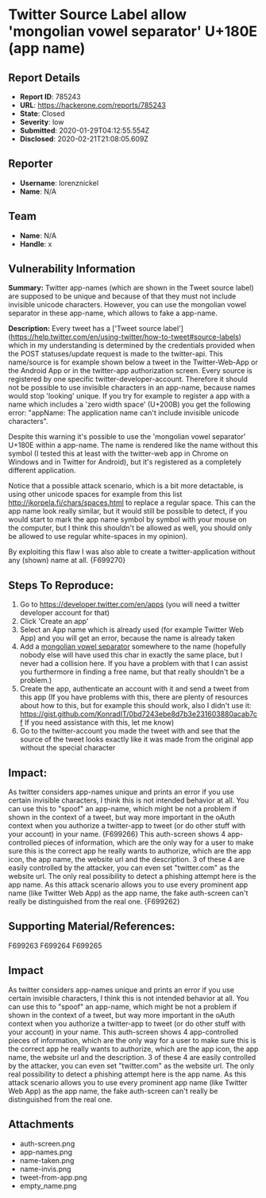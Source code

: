# Twitter Source Label allow 'mongolian vowel separator' U+180E (app name)

## Report Details
- **Report ID**: 785243
- **URL**: https://hackerone.com/reports/785243
- **State**: Closed
- **Severity**: low
- **Submitted**: 2020-01-29T04:12:55.554Z
- **Disclosed**: 2020-02-21T21:08:05.609Z

## Reporter
- **Username**: lorenznickel
- **Name**: N/A

## Team
- **Name**: N/A
- **Handle**: x

## Vulnerability Information
**Summary:** Twitter app-names (which are shown in the Tweet source label) are supposed to be unique and because of that they must not include invisible unicode characters. However, you can use the mongolian vowel separator in these app-name, which allows to fake a app-name.

**Description:** Every tweet has a ['Tweet source label'] (https://help.twitter.com/en/using-twitter/how-to-tweet#source-labels) which in my understanding is determined by the credentials provided when the POST statuses/update request is made to the twitter-api. This name/source is for example shown below a tweet in the Twitter-Web-App or the Android App or in the twitter-app authorization screen. Every source is registered by one specific twitter-developer-account.
Therefore it should not be possible to use invisible characters in an app-name, because names would stop 'looking' unique.
If you try for example to register a app with a name which includes a 'zero width space' (U+200B) you get the following error: "appName: The application name can't include invisible unicode characters".

Despite this warning it's possible to use the 'mongolian vowel separator' U+180E within a app-name. The name is rendered like the name without this symbol (I tested this at least with the twitter-web app in Chrome on Windows and in Twitter for Android), but it's registered as a completely different application.

Notice that a possible attack scenario, which is a bit more detactable, is using other unicode spaces for example from this list http://jkorpela.fi/chars/spaces.html to replace a regular space. This can the app name look really similar, but it would still be possible to detect, if you would start to mark the app name symbol by symbol with your mouse on the computer, but I think this shouldn't be allowed as well, you should only be allowed to use regular white-spaces in my opinion).

By exploiting this flaw I was also able to create a twitter-application without any (shown) name at all.
{F699270}

## Steps To Reproduce:

  1. Go to https://developer.twitter.com/en/apps (you will need a twitter developer account for that)
  2. Click 'Create an app'
  3. Select an App name which is already used (for example Twitter Web App) and you will get an error, because the name is already taken
  4. Add a [mongolian vowel separator](http://www.unicode-symbol.com/u/180E.html) somewhere to the name (hopefully nobody else will have used this char in exactly the same place, but I never had a collision here. If you have a problem with that I can assist you furthermore in finding a free name, but that really shouldn't be a problem.)
  5. Create the app, authenticate an account with it and send a tweet from this app (If you have problems with this, there are plenty of resources about how to this, but for example this should work, also I didn't use it: https://gist.github.com/KonradIT/0bd7243ebe8d7b3e231603880acab7cf If you need assistance with this, let me know)
  6. Go to the twitter-account you made the tweet with and see that the source of the tweet looks exactly like it was made from the original app without the special character


## Impact:
As twitter considers app-names unique and prints an error if you use certain invisible characters, I think this is not intended behavior at all. You can use this to "spoof" an app-name, which might be not a problem if shown in the context of a tweet, but way more important in the oAuth context when you authorize a twitter-app to tweet (or do other stuff with your account) in your name.
{F699266}
This auth-screen shows 4 app-controlled pieces of information, which are the only way for a user to make sure this is the correct app he really wants to authorize, which are the app icon, the app name, the website url and the description. 3 of these 4 are easily controlled by the attacker, you can even set "twitter.com" as the website url. The only real possibility to detect a phishing attempt here is the app name. As this attack scenario allows you to use every prominent app name (like Twitter Web App) as the app name, the fake auth-screen can't really be distinguished from the real one.
{F699262}

## Supporting Material/References:

F699263
F699264
F699265

## Impact

As twitter considers app-names unique and prints an error if you use certain invisible characters, I think this is not intended behavior at all. You can use this to "spoof" an app-name, which might be not a problem if shown in the context of a tweet, but way more important in the oAuth context when you authorize a twitter-app to tweet (or do other stuff with your account) in your name.
This auth-screen shows 4 app-controlled pieces of information, which are the only way for a user to make sure this is the correct app he really wants to authorize, which are the app icon, the app name, the website url and the description. 3 of these 4 are easily controlled by the attacker, you can even set "twitter.com" as the website url. The only real possibility to detect a phishing attempt here is the app name. As this attack scenario allows you to use every prominent app name (like Twitter Web App) as the app name, the fake auth-screen can't really be distinguished from the real one.

## Attachments
- auth-screen.png
- app-names.png
- name-taken.png
- name-invis.png
- tweet-from-app.png
- empty_name.png
